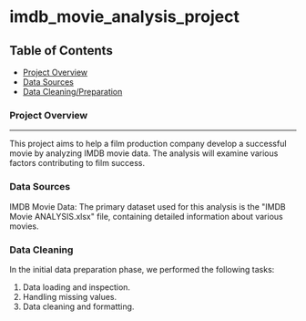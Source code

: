 # imdb_movie_analysis_project

## Table of Contents

- [Project Overview](#project-overview)
- [Data Sources](#data-sources)
- [Data Cleaning/Preparation](#Data-Cleaning)


### Project Overview
---
This project aims to help a film production company develop a successful movie by analyzing IMDB movie data. The analysis will examine various factors contributing to film success.


### Data Sources

IMDB Movie Data: The primary dataset used for this analysis is the "IMDB Movie ANALYSIS.xlsx" file, containing detailed information about various movies. 


### Data Cleaning

In the initial data preparation phase, we performed the following tasks:
1. Data loading and inspection.
2. Handling missing values.
3. Data cleaning and formatting.
